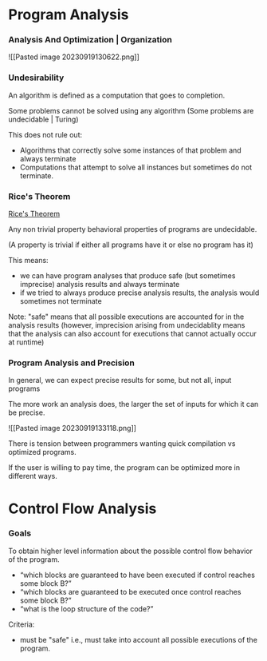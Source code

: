 
# Program Analysis



### Analysis And Optimization | Organization

![[Pasted image 20230919130622.png]]



### Undesirability

An algorithm is defined as a computation that goes to completion.

Some problems cannot be solved using any algorithm (Some problems are undecidable | Turing)

This does not rule out:
- Algorithms that correctly solve some instances of that problem and always terminate
- Computations that attempt to solve all instances but sometimes do not terminate.


### Rice's Theorem

[Rice's Theorem](https://en.wikipedia.org/wiki/Rice's%20theorem)

Any non trivial property behavioral properties of programs are undecidable.

(A property is trivial if either all programs have it or else no program has it)

This means:
- we can have program analyses that produce safe (but sometimes imprecise) analysis results and always terminate
- if we tried to always produce precise analysis results, the analysis would sometimes not terminate

Note: "safe" means that all possible executions are accounted for in the analysis results (however, imprecision arising from undecidablity means that the analysis can also account for executions that cannot actually occur at runtime)


### Program Analysis and Precision

In general, we can expect precise results for some, but not all, input programs

The more work an analysis does, the larger the set of inputs for which it can be precise.

![[Pasted image 20230919133118.png]]


There is tension between programmers wanting quick compilation vs optimized programs.



If the user is willing to pay time, the program can be optimized more in different ways.


# Control Flow Analysis

### Goals 

To obtain higher level information about the possible control flow behavior of the program.

- “which blocks are guaranteed to have been executed if control reaches some block B?”
- “which blocks are guaranteed to be executed once control reaches some block B?”
- “what is the loop structure of the code?”

Criteria: 
- must be "safe" i.e., must take into account all possible executions of the program.


